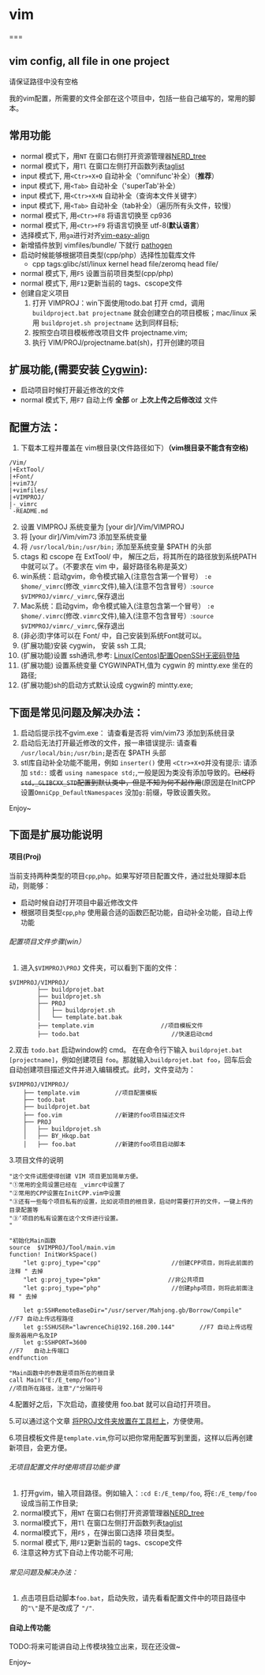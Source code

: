 # vim
===

vim config, all file in one project
------------------------------------
请保证路径中没有空格

我的vim配置，所需要的文件全部在这个项目中，包括一些自己编写的，常用的脚本。

## 常用功能
- normal 模式下，用``NT`` 在窗口右侧打开资源管理器[NERD_tree](http://www.vim.org/scripts/script.php?script_id=1658)
- normal 模式下，用`Tl` 在窗口左侧打开函数列表[taglist](http://www.vim.org/scripts/script.php?script_id=273)
- input 模式下, 用``<Ctr>+X+O`` 自动补全（'omnifunc'补全）（**推荐**）
- input 模式下, 用``<Tab>`` 自动补全（'superTab'补全）
- input 模式下, 用``<Ctr>+X+N`` 自动补全（查询本文件关键字）
- input 模式下, 用``<Tab>`` 自动补全（tab补全）（遍历所有头文件，较慢）
- normal 模式下, 用``<Ctr>+F8`` 将语言切换至 cp936 
- normal 模式下, 用``<Ctr>+F9`` 将语言切换至 utf-8(**默认语言**） 
- 选择模式下, 用``ga``进行对齐[vim-easy-align](http://www.vim.org/scripts/script.php?script_id=4520)
- 新增插件放到 vimfiles/bundle/ 下就行 [pathogen](http://www.vim.org/scripts/script.php?script_id=2332) 
- 启动时候能够根据项目类型(cpp/php）选择性加载库文件
    - cpp tags:glibc/stl/linux kernel head file/zeromq head file/
- normal 模式下, 用``F5`` 设置当前项目类型(cpp/php)
- normal 模式下, 用``F12``更新当前的 tags、cscope文件
- 创建自定义项目
    1. 打开 VIMPROJ：win下面使用todo.bat 打开 cmd，调用 ``buildproject.bat projectname`` 就会创建空白的项目模板；mac/linux 采用 ``buildprojet.sh projectname`` 达到同样目标;
    2. 按照空白项目模板修改项目文件 projectname.vim;
    3. 执行 VIM/PROJ/projectname.bat(sh)，打开创建的项目

## 扩展功能,(需要安装 [Cygwin](https://www.cygwin.com/])):
- 启动项目时候打开最近修改的文件
- normal 模式下, 用``F7`` 自动上传 **全部** or **上次上传之后修改过** 文件

## 配置方法：
1. 下载本工程并覆盖在 vim根目录(文件路径如下）**（vim根目录不能含有空格)**
```
/Vim/
|+ExtTool/
|+Font/
|+vim73/
|+vimfiles/
|+VIMPROJ/
|-_vimrc
`-README.md
```

2. 设置 VIMPROJ 系统变量为 [your dir]/Vim/VIMPROJ 
3. 将 [your dir]/Vim/vim73 添加至系统变量
4. 将 ``/usr/local/bin;/usr/bin;`` 添加至系统变量 $PATH 的头部
6. ctags 和 cscope 在 ExtTool/ 中， 解压之后，将其所在的路径放到系统PATH中就可以了。（不要求在 vim 中，最好路径名称是英文）
7. win系统：启动gvim，命令模式输入(注意包含第一个冒号） ``:e $home/_vimrc``(修改``_vimrc``文件),输入(注意不包含冒号）:``source $VIMPROJ/vimrc/_vimrc``,保存退出
8. Mac系统：启动gvim，命令模式输入(注意包含第一个冒号） ``:e $home/.vimrc``(修改``.vimrc``文件),输入(注意不包含冒号）:``source $VIMPROJ/vimrc/_vimrc``,保存退出
9. (非必须)字体可以在 Font/ 中，自己安装到系统Font就可以。
10. (扩展功能)安装 cygwin， 安装 ssh 工具;
11. (扩展功能)设置 ssh通讯,参考: [Linux(Centos)配置OpenSSH无密码登陆](http://sjsky.iteye.com/blog/1123184)
12. (扩展功能) 设置系统变量 CYGWINPATH,值为 cygwin 的 mintty.exe 坐在的路径;
13. (扩展功能)sh的启动方式默认设成 cygwin的 mintty.exe;

## 下面是常见问题及解决办法：
1. 启动后提示找不gvim.exe： 请查看是否将 vim/vim73 添加到系统目录
2. 启动后无法打开最近修改的文件，报一串错误提示: 请查看 ``/usr/local/bin;/usr/bin;``是否在 $PATH 头部
3. stl库自动补全功能不能用，例如 ``inserter()`` 使用 ``<Ctr>+X+O``并没有提示:  请添加 ``std::`` 或者 ``using namespace std;``,一般是因为类没有添加导致的。~~已经将 ``std,_GLIBCXX_STD``配置到默认类中，但是不知为何不起作用~~(原因是在InitCPP设置``OmniCpp_DefaultNamespaces`` 没加``g:``前缀，导致设置失败。

Enjoy~

## 下面是扩展功能说明
#### 项目(Proj)
当前支持两种类型的项目``cpp``,``php``。如果写好项目配置文件，通过批处理脚本启动，则能够：
- 启动时候自动打开项目中最近修改文件
- 根据项目类型``cpp``,``php`` 使用最合适的函数匹配功能，自动补全功能，自动上传功能

###### 配置项目文件步骤(win）
1. 进入``$VIMPROJ\PROJ`` 文件夹，可以看到下面的文件：
```
$VIMPROJ/VIMPROJ/
        ├── buildprojet.bat
        ├── buildprojet.sh
        ├── PROJ
        │   ├── buildprojet.sh
        │   └── template.bat.bak
        ├── template.vim                   //项目模板文件
        ├── todo.bat                          //快速启动cmd
```

2.双击 ``todo.bat`` 启动window的 cmd。 在在命令行下输入 ``buildprojet.bat [projectname]``，例如创建项目 ``foo``。那就输入``buildprojet.bat foo``，回车后会自动创建项目描述文件并进入编辑模式。此时，文件变动为：
```
$VIMPROJ/VIMPROJ/
    ├── template.vim          //项目配置模板
    ├── todo.bat               
    ├── buildprojet.bat      
    ├── foo.vim               //新建的foo项目描述文件
    ├── PROJ
    │   ├── buildprojet.sh
    │   ├── BY_Hkqp.bat
    │   ├── foo.bat           //新建的foo项目启动脚本

```
3.项目文件的说明
```
"这个文件试图使得创建 VIM 项目更加简单方便。
"①常用的全局设置已经在 _vimrc中设置了
"②常用的CPP设置在InitCPP.vim中设置
"③还有一些每个项目私有的设置，比如说项目的根目录，启动时需要打开的文件，一键上传的目录配置等
"③‘项目的私有设置在这个文件进行设置。
"

"初始化Main函数
source  $VIMPROJ/Tool/main.vim
function! InitWorkSpace()
    "let g:proj_type="cpp"                    //创建CPP项目，则将此前面的注释 " 去掉
    "let g:proj_type="pkm"                   //非公共项目
    "let g:proj_type="php"                    //创建php项目，则将此前面注释 " 去掉

	let g:SSHRemoteBaseDir="/usr/server/Mahjong.gb/Borrow/Compile"        //F7 自动上传远程路径
	let g:SSHUSER="lawrenceChi@192.168.200.144"       //F7 自动上传远程服务器用户名及IP
	let g:SSHPORT=3600                                                 //F7   自动上传端口
endfunction

"Main函数中的参数是项目所在的根目录
call Main("E:/E_temp/foo")                                                   //项目所在路径，注意"/"分隔符号

```

4.配置好之后，下次启动，直接使用 foo.bat 就可以自动打开项目。

5.可以通过这个文章 [将PROJ文件夹放置在工具栏上](http://jingyan.baidu.com/article/91f5db1b3fcb981c7f05e3c9.html)，方便使用。

6.项目模板文件是``template.vim``,你可以把你常用配置写到里面，这样以后再创建新项目，会更方便。

###### 无项目配置文件时使用项目功能步骤
1. 打开gvim，输入项目路径。例如输入：``:cd E:/E_temp/foo``, 将``E:/E_temp/foo``设成当前工作目录;
2. normal模式下，用``NT`` 在窗口右侧打开资源管理器[NERD_tree](http://www.vim.org/scripts/script.php?script_id=1658)
3. normal模式下，用`Tl` 在窗口左侧打开函数列表[taglist](http://www.vim.org/scripts/script.php?script_id=273)
4. normal模式下，用``F5`` ，在弹出窗口选择 项目类型。
5. normal 模式下, 用``F12``更新当前的 tags、cscope文件
6. 注意这种方式下自动上传功能不可用;

###### 常见问题及解决办法：
1. 点击项目启动脚本``foo.bat``，启动失败，请先看看配置文件中的项目路径中的``"\"``是不是改成了 ``"/"``.

#### 自动上传功能
TODO:将来可能讲自动上传模块独立出来，现在还没做~


Enjoy~




